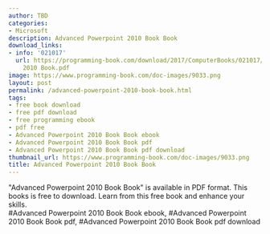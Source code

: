 ```yaml
---
author: TBD
categories:
- Microsoft
description: Advanced Powerpoint 2010 Book Book
download_links:
- info: '021017'
  url: https://programming-book.com/download/2017/ComputerBooks/021017/Advanced Powerpoint
    2010 Book.pdf
image: https://www.programming-book.com/doc-images/9033.png
layout: post
permalink: /advanced-powerpoint-2010-book-book.html
tags:
- free book download
- free pdf download
- free programming ebook
- pdf free
- Advanced Powerpoint 2010 Book Book ebook
- Advanced Powerpoint 2010 Book Book pdf
- Advanced Powerpoint 2010 Book Book pdf download
thumbnail_url: https://www.programming-book.com/doc-images/9033.png
title: Advanced Powerpoint 2010 Book Book
---
```


 
<div class="item-desc text-justify">
  "Advanced Powerpoint 2010 Book Book" is available in PDF format. This books is free to download. Learn from this free book and enhance your skills.
  <br>
  #Advanced Powerpoint 2010 Book Book ebook, #Advanced Powerpoint 2010 Book Book pdf, #Advanced Powerpoint 2010 Book Book pdf download
</div>